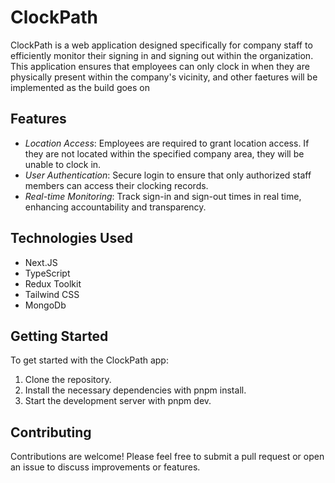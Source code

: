 # ClockPath

ClockPath is a web application designed specifically for company staff to efficiently monitor their signing in and signing out within the organization. This application ensures that employees can only clock in when they are physically present within the company's vicinity, and other faetures will be implemented as the build goes on

## Features

- *Location Access*: Employees are required to grant location access. If they are not located within the specified company area, they will be unable to clock in.
- *User Authentication*: Secure login to ensure that only authorized staff members can access their clocking records.
- *Real-time Monitoring*: Track sign-in and sign-out times in real time, enhancing accountability and transparency.

## Technologies Used

- Next.JS
- TypeScript
- Redux Toolkit
- Tailwind CSS
- MongoDb

## Getting Started

To get started with the ClockPath app:

1. Clone the repository.
2. Install the necessary dependencies with pnpm install.
3. Start the development server with pnpm dev.

## Contributing

Contributions are welcome! Please feel free to submit a pull request or open an issue to discuss improvements or features.
